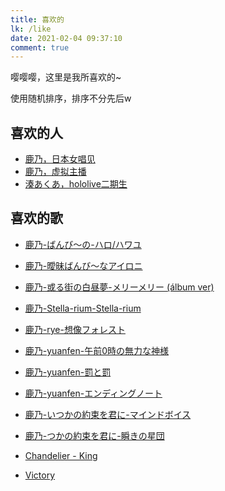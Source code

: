 ```yaml
---
title: 喜欢的
lk: /like
date: 2021-02-04 09:37:10
comment: true
---
```


嘤嘤嘤，这里是我所喜欢的~

使用随机排序，排序不分先后w

## 喜欢的人

- [鹿乃，日本女唱见](https://zh.moegirl.org.cn/%E9%B9%BF%E4%B9%83)
- [鹿乃，虚拟主播](https://zh.moegirl.org.cn/%E9%B9%BF%E4%B9%83(%E8%99%9A%E6%8B%9FUP%E4%B8%BB))
- [湊あくあ，hololive二期生 <!--hololive你给老子滚(ノ｀Д)ノ--> ](https://zh.moegirl.org.cn/%E5%87%91%E9%98%BF%E5%BA%93%E5%A8%85)

## 喜欢的歌

- [鹿乃-ばんび〜の-ハロ/ハワユ](https://c.y.qq.com/base/fcgi-bin/u?__=InR6j)

- [鹿乃-曖昧ばんび～なアイロニ](https://c.y.qq.com/base/fcgi-bin/u?__=ZCbO4p)

- [鹿乃-或る街の白昼夢-メリーメリー (álbum ver)](https://c.y.qq.com/base/fcgi-bin/u?__=7tM14F)

- [鹿乃-Stella-rium-Stella-rium](https://c.y.qq.com/base/fcgi-bin/u?__=Yoo7WX)

- [鹿乃-rye-想像フォレスト](https://c.y.qq.com/base/fcgi-bin/u?__=7ZuQJR)

- [鹿乃-yuanfen-午前0時の無力な神様](https://www.bilibili.com/video/BV1x7411H7yA)

- [鹿乃-yuanfen-罰と罰](https://c.y.qq.com/base/fcgi-bin/u?__=mcgbDn9)

- [鹿乃-yuanfen-エンディングノート]("https://c.y.qq.com/base/fcgi-bin/u?__=Jw4cand)

- [鹿乃-いつかの約束を君に-マインドボイス](https://c.y.qq.com/base/fcgi-bin/u?__=a1pcwfp)

- [鹿乃-つかの約束を君に-瞬きの星団](https://c.y.qq.com/base/fcgi-bin/u?__=bn6TUfZ)

- [Chandelier - King](https://music.163.com/#/song?id=528116472)

- [Victory](https://music.163.com/song?id=31654455)
